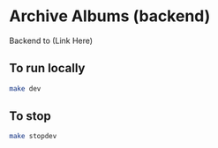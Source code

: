 # Archive Albums (backend)
Backend to (Link Here)

## To run locally

```bash
make dev
```

## To stop
```bash
make stopdev
```
